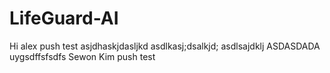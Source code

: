 # LifeGuard-AI
Hi alex push test
asjdhaskjdasljkd
asdlkasj;dsalkjd;
asdlsajdklj
ASDASDADA
uygsdffsfsdfs
Sewon Kim push test
